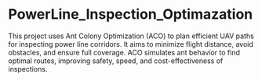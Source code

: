# PowerLine_Inspection_Optimazation
This project uses Ant Colony Optimization (ACO) to plan efficient UAV paths for inspecting power line corridors. It aims to minimize flight distance, avoid obstacles, and ensure full coverage. ACO simulates ant behavior to find optimal routes, improving safety, speed, and cost-effectiveness of inspections.

